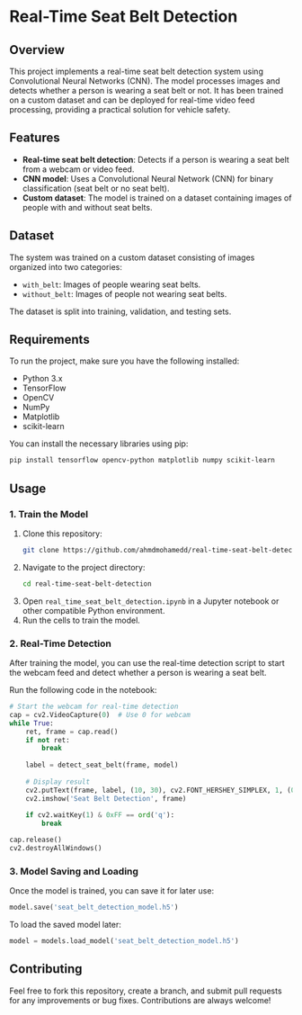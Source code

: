 # Real-Time Seat Belt Detection

## Overview
This project implements a real-time seat belt detection system using Convolutional Neural Networks (CNN). The model processes images and detects whether a person is wearing a seat belt or not. It has been trained on a custom dataset and can be deployed for real-time video feed processing, providing a practical solution for vehicle safety.

## Features
- **Real-time seat belt detection**: Detects if a person is wearing a seat belt from a webcam or video feed.
- **CNN model**: Uses a Convolutional Neural Network (CNN) for binary classification (seat belt or no seat belt).
- **Custom dataset**: The model is trained on a dataset containing images of people with and without seat belts.

## Dataset
The system was trained on a custom dataset consisting of images organized into two categories:
- `with_belt`: Images of people wearing seat belts.
- `without_belt`: Images of people not wearing seat belts.

The dataset is split into training, validation, and testing sets.

## Requirements
To run the project, make sure you have the following installed:
- Python 3.x
- TensorFlow
- OpenCV
- NumPy
- Matplotlib
- scikit-learn

You can install the necessary libraries using pip:
```bash
pip install tensorflow opencv-python matplotlib numpy scikit-learn
```

## Usage

### 1. Train the Model
1. Clone this repository:
   ```bash
   git clone https://github.com/ahmdmohamedd/real-time-seat-belt-detection.git
   ```
2. Navigate to the project directory:
   ```bash
   cd real-time-seat-belt-detection
   ```
3. Open `real_time_seat_belt_detection.ipynb` in a Jupyter notebook or other compatible Python environment.
4. Run the cells to train the model.

### 2. Real-Time Detection
After training the model, you can use the real-time detection script to start the webcam feed and detect whether a person is wearing a seat belt.

Run the following code in the notebook:
```python
# Start the webcam for real-time detection
cap = cv2.VideoCapture(0)  # Use 0 for webcam
while True:
    ret, frame = cap.read()
    if not ret:
        break
    
    label = detect_seat_belt(frame, model)
    
    # Display result
    cv2.putText(frame, label, (10, 30), cv2.FONT_HERSHEY_SIMPLEX, 1, (0, 255, 0), 2)
    cv2.imshow('Seat Belt Detection', frame)
    
    if cv2.waitKey(1) & 0xFF == ord('q'):
        break

cap.release()
cv2.destroyAllWindows()
```

### 3. Model Saving and Loading
Once the model is trained, you can save it for later use:
```python
model.save('seat_belt_detection_model.h5')
```
To load the saved model later:
```python
model = models.load_model('seat_belt_detection_model.h5')
```

## Contributing
Feel free to fork this repository, create a branch, and submit pull requests for any improvements or bug fixes. Contributions are always welcome!

